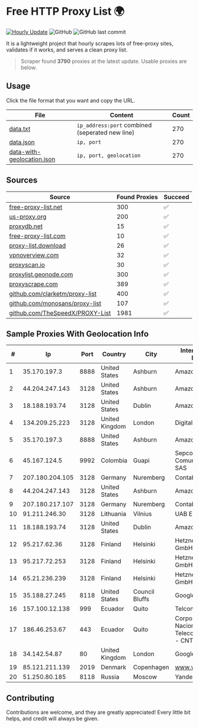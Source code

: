 
# Free HTTP Proxy List 🌍

[![Hourly Update](https://github.com/mertguvencli/http-proxy-list/actions/workflows/main.yml/badge.svg?branch=main)](https://github.com/mertguvencli/http-proxy-list/actions/workflows/main.yml)
![GitHub](https://img.shields.io/github/license/mertguvencli/http-proxy-list)
![GitHub last commit](https://img.shields.io/github/last-commit/mertguvencli/http-proxy-list)

It is a lightweight project that hourly scrapes lots of free-proxy sites, validates if it works, and serves a clean proxy list.


> Scraper found **3790** proxies at the latest update. Usable proxies are below.

## Usage

Click the file format that you want and copy the URL.


|File|Content|Count|
|----|-------|-----|
|[data.txt](https://raw.githubusercontent.com/mertguvencli/http-proxy-list/main/proxy-list/data.txt)|`ip_address:port` combined (seperated new line)|270|
|[data.json](https://raw.githubusercontent.com/mertguvencli/http-proxy-list/main/proxy-list/data.json)|`ip, port`|270|
|[data-with-geolocation.json](https://raw.githubusercontent.com/mertguvencli/http-proxy-list/main/proxy-list/data-with-geolocation.json)|`ip, port, geolocation`|270|

## Sources

|Source|Found Proxies|Succeed|
|------|-------------|-------|
|[free-proxy-list.net](https://free-proxy-list.net)|300|✅|
|[us-proxy.org](https://www.us-proxy.org)|200|✅|
|[proxydb.net](http://proxydb.net)|15|✅|
|[free-proxy-list.com](https://free-proxy-list.com/?page=&port=&type%5B%5D=http&type%5B%5D=https&up_time=0&search=Search)|10|✅|
|[proxy-list.download](https://www.proxy-list.download/HTTP)|26|✅|
|[vpnoverview.com](https://vpnoverview.com/privacy/anonymous-browsing/free-proxy-servers)|32|✅|
|[proxyscan.io](https://www.proxyscan.io)|30|✅|
|[proxylist.geonode.com](https://proxylist.geonode.com/api/proxy-list?limit=300&page=1&sort_by=lastChecked&sort_type=desc&protocols=http,https)|300|✅|
|[proxyscrape.com](https://api.proxyscrape.com/v2/?request=displayproxies&protocol=http&timeout=10000&country=all&ssl=all&anonymity=all)|389|✅|
|[github.com/clarketm/proxy-list](https://raw.githubusercontent.com/clarketm/proxy-list/master/proxy-list-raw.txt)|400|✅|
|[github.com/monosans/proxy-list](https://raw.githubusercontent.com/monosans/proxy-list/main/proxies/http.txt)|107|✅|
|[github.com/TheSpeedX/PROXY-List](https://raw.githubusercontent.com/TheSpeedX/PROXY-List/master/http.txt)|1981|✅|


## Sample Proxies With Geolocation Info

|#|Ip|Port|Country|City|Internet Service Provider|
|-|--|----|-------|----|-------------------------|
|1|35.170.197.3|8888|United States|Ashburn|Amazon.com, Inc.|
|2|44.204.247.143|3128|United States|Ashburn|Amazon.com|
|3|18.188.193.74|3128|United States|Dublin|Amazon.com, Inc.|
|4|134.209.25.223|3128|United Kingdom|London|DigitalOcean, LLC|
|5|35.170.197.3|8888|United States|Ashburn|Amazon.com, Inc.|
|6|45.167.124.5|9992|Colombia|Guapi|Sepcom Comunicaciones SAS|
|7|207.180.204.105|3128|Germany|Nuremberg|Contabo GmbH|
|8|44.204.247.143|3128|United States|Ashburn|Amazon.com|
|9|207.180.217.107|3128|Germany|Nuremberg|Contabo GmbH|
|10|91.211.246.30|3128|Lithuania|Vilnius|UAB ESNET|
|11|18.188.193.74|3128|United States|Dublin|Amazon.com, Inc.|
|12|95.217.62.36|3128|Finland|Helsinki|Hetzner Online GmbH|
|13|95.217.72.253|3128|Finland|Helsinki|Hetzner Online GmbH|
|14|65.21.236.239|3128|Finland|Helsinki|Hetzner Online GmbH|
|15|35.188.27.245|8118|United States|Council Bluffs|Google LLC|
|16|157.100.12.138|999|Ecuador|Quito|Telconet S.A|
|17|186.46.253.67|443|Ecuador|Quito|Corporacion Nacional De Telecomunicaciones - CNT EP|
|18|34.142.54.87|80|United Kingdom|London|Google LLC|
|19|85.121.211.139|2019|Denmark|Copenhagen|www.virtono.com|
|20|51.250.80.185|8118|Russia|Moscow|Yandex.Cloud LLC|



## Contributing

Contributions are welcome, and they are greatly appreciated! Every
little bit helps, and credit will always be given.

